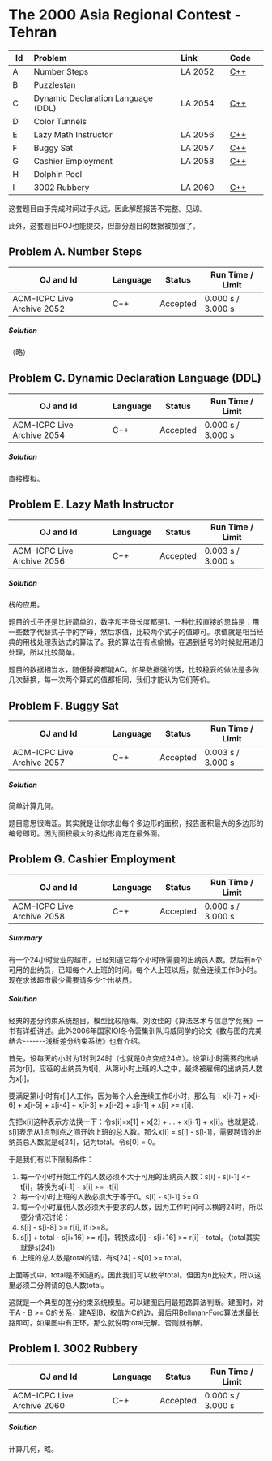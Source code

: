 # The 2000 Asia Regional Contest - Tehran

<table>
<thead>
<th width='40px' align='center'>Id</th>
<th width='500px' align='left'>Problem</th>
<th width='130px' align='left'>Link</th>
<th width='80px' align='left'>Code</th>
</thead>
<tbody>
<tr><td>A</td>   <td>Number Steps</td>   <td>LA 2052</td>   <td><a href='la2052.cpp'>C++</a></td>   </tr>
<tr><td>B</td>   <td>Puzzlestan</td>   <td></td>   <td></td>   </tr>
<tr><td>C</td>   <td>Dynamic Declaration Language (DDL)</td>   <td>LA 2054</td>   <td><a href='la2054.cpp'>C++</a></td>   </tr>
<tr><td>D</td>   <td>Color Tunnels</td>   <td></td>   <td></td>   </tr>
<tr><td>E</td>   <td>Lazy Math Instructor</td>   <td>LA 2056</td>   <td><a href='la2056.cpp'>C++</a></td>   </tr>
<tr><td>F</td>   <td>Buggy Sat</td>   <td>LA 2057</td>   <td><a href='la2057.cpp'>C++</a></td>   </tr>
<tr><td>G</td>   <td>Cashier Employment</td>   <td>LA 2058</td>   <td><a href='la2058.cpp'>C++</a></td>   </tr>
<tr><td>H</td>   <td>Dolphin Pool</td>   <td></td>   <td></td>   </tr>
<tr><td>I</td>   <td>3002 Rubbery</td>   <td>LA 2060</td>   <td><a href='la2060.cpp'>C++</a></td>   </tr>
</tbody>
</table>

这套题目由于完成时间过于久远，因此解题报告不完整。见谅。

此外，这套题目POJ也能提交，但部分题目的数据被加强了。

## Problem A. Number Steps


OJ and Id							| Language	| Status        | Run Time / Limit            |
-----------------------				| --------	| ------------- | -------------               |
ACM-ICPC Live Archive 2052			| C++		| Accepted		| 0.000 s / 3.000 s			  |

##### Solution
（略）





## Problem C. Dynamic Declaration Language (DDL)


OJ and Id							| Language	| Status        | Run Time / Limit            |
-----------------------				| --------	| ------------- | -------------               |
ACM-ICPC Live Archive 2054			| C++		| Accepted		| 0.000 s / 3.000 s			  |

##### Solution
直接模拟。



## Problem E. Lazy Math Instructor


OJ and Id							| Language	| Status        | Run Time / Limit            |
-----------------------				| --------	| ------------- | -------------               |
ACM-ICPC Live Archive 2056			| C++		| Accepted		| 0.003 s / 3.000 s			  |

##### Solution
栈的应用。

题目的式子还是比较简单的，数字和字母长度都是1。一种比较直接的思路是：用一些数字代替式子中的字母，然后求值，比较两个式子的值即可。求值就是相当经典的用栈处理表达式的算法了。我的算法在有点偷懒，在遇到括号的时候就用递归处理，所以比较简单。

题目的数据相当水，随便替换都能AC。如果数据强的话，比较稳妥的做法是多做几次替换，每一次两个算式的值都相同，我们才能认为它们等价。

## Problem F. Buggy Sat


OJ and Id							| Language	| Status        | Run Time / Limit            |
-----------------------				| --------	| ------------- | -------------               |
ACM-ICPC Live Archive 2057			| C++		| Accepted		| 0.003 s / 3.000 s			  |


##### Solution
简单计算几何。

题目意思很晦涩。其实就是让你求出每个多边形的面积，报告面积最大的多边形的编号即可。因为面积最大的多边形肯定在最外面。


## Problem G. Cashier Employment


OJ and Id							| Language	| Status        | Run Time / Limit            |
-----------------------				| --------	| ------------- | -------------               |
ACM-ICPC Live Archive 2058			| C++		| Accepted		| 0.000 s / 3.000 s			  |

##### Summary
有一个24小时营业的超市，已经知道它每个小时所需要的出纳员人数。然后有n个可用的出纳员，已知每个人上班的时间。每个人上班以后，就会连续工作8小时。现在求该超市最少需要请多少个出纳员。

##### Solution
经典的差分约束系统题目，模型比较隐晦。刘汝佳的《算法艺术与信息学竞赛》一书有详细讲述。此外2006年国家IOI冬令营集训队冯威同学的论文《数与图的完美结合-------浅析差分约束系统》也有介绍。

首先，设每天的小时为1时到24时（也就是0点变成24点）。设第i小时需要的出纳员为r[i]，应征的出纳员为t[i]，从第i小时上班的人之中，最终被雇佣的出纳员人数为x[i]。

要满足第i小时有r[i]人工作，因为每个人会连续工作8小时，那么有：x[i-7] + x[i-6] + x[i-5] + x[i-4] + x[i-3] + x[i-2] + x[i-1] + x[i] >= r[i].

先把x[i]这种表示方法换一下：令s[i]=x[1] + x[2] + ... + x[i-1] + x[i]。也就是说，s[i]表示从1点到i点之间开始上班的总人数。那么x[i] = s[i] - s[i-1]，需要聘请的出纳员总人数就是s[24]，记为total。令s[0] = 0。

于是我们有以下限制条件：

1. 每一个小时开始工作的人数必须不大于可用的出纳员人数：s[i] - s[i-1] <= t[i]，转换为s[i-1] - s[i] >= -t[i]
2. 每一个小时上班的人数必须大于等于0。s[i] - s[i-1] >= 0
3. 每一个小时雇佣人数必须大于要求的人数，因为工作时间可以横跨24时，所以要分情况讨论：
  1. s[i] - s[i-8] >= r[i], if i>=8。
  2. s[i] + total - s[i+16] >= r[i]，转换成s[i] - s[i+16] >= r[i] - total。（total其实就是s[24]）
4. 上班的总人数是total的话，有s[24] - s[0] >= total。

上面等式中，total是不知道的。因此我们可以枚举total。但因为n比较大，所以这里必须二分聘请的总人数total。

这就是一个典型的差分约束系统模型。可以建图后用最短路算法判断。建图时，对于A - B >= C的关系，建A到B，权值为C的边，最后用Bellman-Ford算法求最长路即可。如果图中有正环，那么就说明total无解。否则就有解。


## Problem I. 3002 Rubbery


OJ and Id							| Language	| Status        | Run Time / Limit            |
-----------------------				| --------	| ------------- | -------------               |
ACM-ICPC Live Archive 2060			| C++		| Accepted		| 0.000 s / 3.000 s			  |


##### Solution
计算几何，略。





